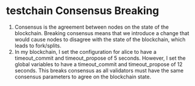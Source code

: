 # testchain Consensus Breaking

1) Consensus is the agreement between nodes on the state of the blockchain. Breaking consensus means that we introduce a change that would cause nodes to disagree with the state of the blockchain, which leads to fork/splits.
2) In my blockchain, I set the configuration for alice to have a timeout_commit and timeout_propose of 5 seconds. However, I set the global variables to have a timeout_commit and timeout_propose of 12 seconds. This breaks consensus as all validators must have the same consensus parameters to agree on the blockchain state.
